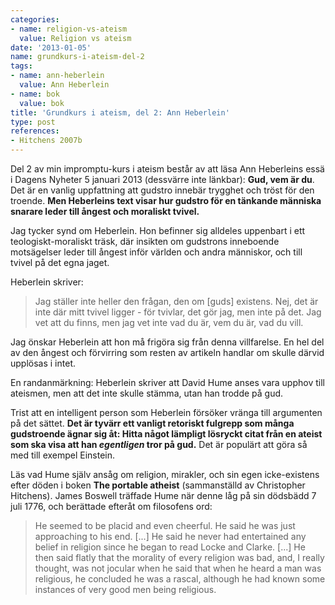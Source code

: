 ```yaml
---
categories:
- name: religion-vs-ateism
  value: Religion vs ateism
date: '2013-01-05'
name: grundkurs-i-ateism-del-2
tags:
- name: ann-heberlein
  value: Ann Heberlein
- name: bok
  value: bok
title: 'Grundkurs i ateism, del 2: Ann Heberlein'
type: post
references:
- Hitchens 2007b
---
```

Del 2 av min impromptu-kurs i ateism består av att läsa Ann Heberleins essä i Dagens Nyheter 5 januari 2013 (dessvärre inte länkbar): **Gud, vem är du**. Det är en vanlig uppfattning att gudstro innebär trygghet och tröst för den troende. **Men Heberleins text visar hur gudstro för en tänkande människa snarare leder till ångest och moraliskt tvivel.** 

Jag tycker synd om Heberlein. Hon befinner sig alldeles uppenbart i ett teologiskt-moraliskt träsk, där insikten om gudstrons inneboende motsägelser leder till ångest inför världen och andra människor, och till tvivel på det egna jaget.

Heberlein skriver:

> Jag ställer inte heller den frågan, den om [guds] existens. Nej, det är inte där mitt tvivel ligger - för tvivlar, det gör jag, men inte på det. Jag vet att du finns, men jag vet inte vad du är, vem du är, vad du vill.

Jag önskar Heberlein att hon må frigöra sig från denna villfarelse. En hel del av den ångest och förvirring som resten av artikeln handlar om skulle därvid upplösas i intet.

En randanmärkning: Heberlein skriver att David Hume anses vara upphov till ateismen, men att det inte skulle stämma, utan han trodde på gud.

Trist att en intelligent person som Heberlein försöker vränga till argumenten på det sättet. **Det är tyvärr ett vanligt retoriskt fulgrepp som många gudstroende ägnar sig åt: Hitta något lämpligt lösryckt citat från en ateist som ska visa att han *egentligen* tror på gud.** Det är populärt att göra så med till exempel Einstein.

Läs vad Hume själv ansåg om religion, mirakler, och sin egen icke-existens efter döden i boken **The portable atheist** (sammanställd av Christopher Hitchens). James Boswell träffade Hume när denne låg på sin dödsbädd 7 juli 1776, och berättade efteråt om filosofens ord:

> He seemed to be placid and even cheerful. He said he was just approaching to his end. [...] He said he never had entertained any belief in religion since he began to read Locke and Clarke. [...] He then said flatly that the morality of every religion was bad, and, I really thought, was not jocular when he said that when he heard a man was religious, he concluded he was a rascal, although he had known some instances of very good men being religious.
